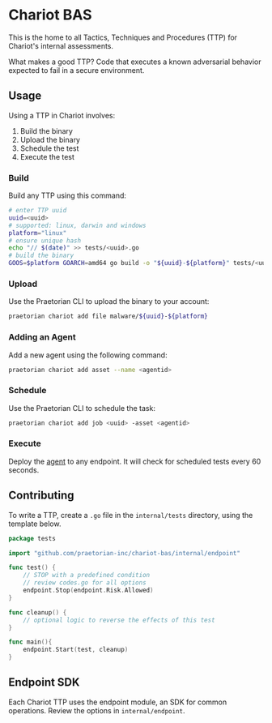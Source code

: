 # Chariot BAS

This is the home to all Tactics, Techniques and Procedures (TTP) for Chariot's internal assessments.

What makes a good TTP? Code that executes a known adversarial behavior expected to fail in a secure environment.

## Usage

Using a TTP in Chariot involves:

1. Build the binary
2. Upload the binary
3. Schedule the test
4. Execute the test

### Build

Build any TTP using this command:

```bash
# enter TTP uuid
uuid=<uuid>
# supported: linux, darwin and windows
platform="linux"
# ensure unique hash
echo "// $(date)" >> tests/<uuid>.go
# build the binary
GOOS=$platform GOARCH=amd64 go build -o "${uuid}-${platform}" tests/<uuid>-<platform>.go
```

### Upload

Use the Praetorian CLI to upload the binary to your account:

```bash
praetorian chariot add file malware/${uuid}-${platform}
```

### Adding an Agent

Add a new agent using the following command:

```bash
praetorian chariot add asset --name <agentid>
```

### Schedule

Use the Praetorian CLI to schedule the task:

```bash
praetorian chariot add job <uuid> -asset <agentid>
```

### Execute

Deploy the [agent](agent.sh) to any endpoint. It will check for scheduled tests every 60 seconds.

## Contributing

To write a TTP, create a ``.go`` file in the ``internal/tests`` directory, using the template below.

```go
package tests

import "github.com/praetorian-inc/chariot-bas/internal/endpoint"

func test() {
    // STOP with a predefined condition
    // review codes.go for all options
    endpoint.Stop(endpoint.Risk.Allowed)
}

func cleanup() {
    // optional logic to reverse the effects of this test
}

func main(){
    endpoint.Start(test, cleanup)
}
```

## Endpoint SDK

Each Chariot TTP uses the endpoint module, an SDK for common operations. Review the options in ``internal/endpoint``.
